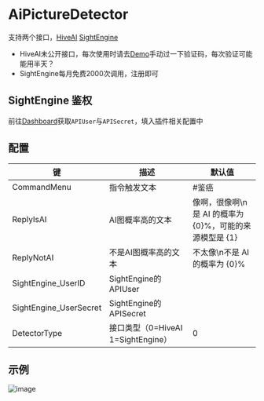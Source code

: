 # AiPictureDetector
支持两个接口，[HiveAI](https://hivemoderation.com/ai-generated-content-detection?scroll=demo) [SightEngine](https://dashboard.sightengine.com/)
- HiveAI未公开接口，每次使用时请去[Demo](https://thehive.ai/demos)手动过一下验证码，每次验证可能能用半天？
- SightEngine每月免费2000次调用，注册即可

## SightEngine 鉴权
前往[Dashboard](https://dashboard.sightengine.com/api-credentials)获取`APIUser`与`APISecret`，填入插件相关配置中

## 配置
| 键                                 | 描述                                       | 默认值                                      |
|----------------------------------|------------------------------------------|-------------------------------------------|
|CommandMenu|指令触发文本|#鉴癌|
|ReplyIsAI|AI图概率高的文本|像啊，很像啊\n是 AI 的概率为 {0}%，可能的来源模型是 {1}|
|ReplyNotAI|不是AI图概率高的文本|不太像\n不是 AI 的概率为 {0}%|
|SightEngine_UserID|SightEngine的APIUser||
|SightEngine_UserSecret|SightEngine的APISecret||
|DetectorType|接口类型（0=HiveAI 1=SightEngine）|0|

## 示例
![image](https://github.com/user-attachments/assets/d5507ede-c2dc-424d-b53a-ac78d7fb11cb)
